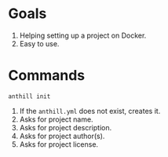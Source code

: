 # Goals

1. Helping setting up a project on Docker.
2. Easy to use.

# Commands

`anthill init`

1. If the `anthill.yml` does not exist, creates it.
2. Asks for project name.
3. Asks for project description.
4. Asks for project author(s).
5. Asks for project license.
